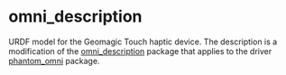 omni_description
================

URDF model for the Geomagic Touch haptic device. The description is a modification of the [omni_description](https://github.com/fsuarez6/phantom_omni/tree/hydro-devel/omni_description) package that applies to the driver [phantom_omni](https://github.com/danepowell/phantom_omni) package. 
